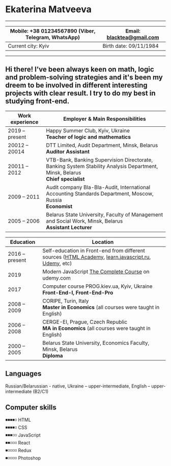 # Ekaterina Matveeva
---
Mobile: +38 01234567890 (Viber, Telegram, WhatsApp) | Email: blacktea@gmail.com
------------ | -------------
Current city: Kyiv | Birth date: 09/11/1984
---
Hi there! I've been always keen on math, logic and problem-solving strategies and it's been my dreem to be involved in different interesting projects with clear result. I try to do my best in studying front-end.
---
Work experience |  Employer & Main Responsibilities 
----- | -----
2019 – present | Happy Summer Club, Kyiv, Ukraine <br>**Teacher of logic and mathematics**
20012 – 20014 | DTT Limited, Audit Department, Minsk, Belarus <br>**Auditor Assistant**<br>
20011 – 2012 | VTB-Bank, Banking Supervision Directorate, Banking System Stability Analysis Department, Minsk, Belarus <br>**Chief specialist**<br>
2009 – 2011 | Audit company Bla-Bla-Audit, International Accounting Standards Department, Moscow, Russia <br>**Economist**<br>
2005 – 2006 | Belarus State University, Faculty of Management and Social Work, Minsk, Belarus <br>**Assistant Lecturer**<br>

Education | Location
----- | -----
2016 – present | Self-education in Front-end from different sources ([HTML Academy](https://htmlacademy.ru/), [learn.javascript.ru](https://learn.javascript.ru/), [Udemy](udemy.com), etc)
2019 | Modern JavaScript [The Complete Course](https://www.udemy.com/course/modern-javascript-the-complete-course-build-10-projects/) on udemy.com
2017 | Computer course PROG.kiev.ua, Kyiv, Ukraine <br>**Front-End-I, Front-End-Pro**
2008 – 2009 | CORIPE, Turin, Italy<br>**Master in Economics** (all courses were taught in English)
2006 – 2008 | CERGE-EI, Prague, Czech Republic<br>**MA in Economics** (all courses were taught in English)
2000 – 2005 | Belarus State University, Economics Faculty, Minsk, Belarus<br>**Diploma**

## Languages ##
Russian/Belarussian - native, Ukraine – upper-intermediate, English – upper-intermediate (B2/C1)

## Computer skills ##
◾◾◾◾◽ HTML  
◾◾◾◾◽ CSS  
◾◾◾◽◽ JavaScript  
◾◾◽◽◽ React  
◾◽◽◽◽ Redux  
◾◽◽◽◽ Photoshop  








